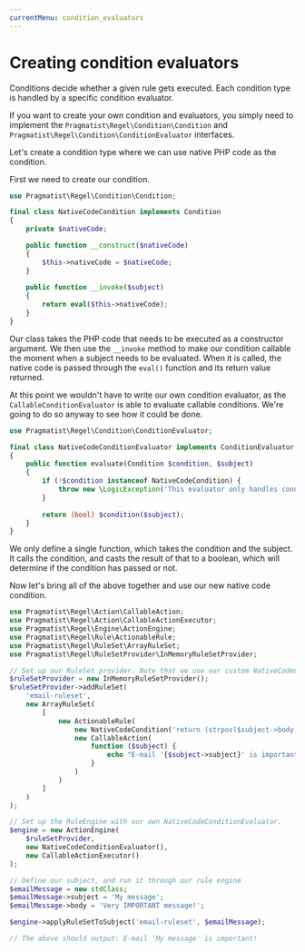 ```yaml
---
currentMenu: condition_evaluators
---
```


# Creating condition evaluators

Conditions decide whether a given rule gets executed. Each condition type is handled by a specific condition evaluator.

If you want to create your own condition and evaluators, you simply need to implement the
`Pragmatist\Regel\Condition\Condition` and `Pragmatist\Regel\Condition\ConditionEvaluator` interfaces.

Let's create a condition type where we can use native PHP code as the condition.

First we need to create our condition.

```php
use Pragmatist\Regel\Condition\Condition;

final class NativeCodeCondition implements Condition
{
    private $nativeCode;

    public function __construct($nativeCode)
    {
        $this->nativeCode = $nativeCode;
    }
    
    public function __invoke($subject)
    {
        return eval($this->nativeCode);
    }
}
```

Our class takes the PHP code that needs to be executed as a constructor argument. We then use the `__invoke` method to
make our condition callable the moment when a subject needs to be evaluated. When it is called, the native code is
passed through the `eval()` function and its return value returned.

At this point we wouldn't have to write our own condition evaluator, as the `CallableConditionEvaluator` is able to
evaluate callable conditions. We're going to do so anyway to see how it could be done.

```php
use Pragmatist\Regel\Condition\ConditionEvaluator;

final class NativeCodeConditionEvaluator implements ConditionEvaluator
{
    public function evaluate(Condition $condition, $subject)
    {
        if (!$condition instanceof NativeCodeCondition) {
            throw new \LogicException('This evaluator only handles conditions of type NativeCodeCondition');
        }
        
        return (bool) $condition($subject);
    }
}
```

We only define a single function, which takes the condition and the subject. It calls the condition, and casts the
result of that to a boolean, which will determine if the condition has passed or not.

Now let's bring all of the above together and use our new native code condition.

```php
use Pragmatist\Regel\Action\CallableAction;
use Pragmatist\Regel\Action\CallableActionExecutor;
use Pragmatist\Regel\Engine\ActionEngine;
use Pragmatist\Regel\Rule\ActionableRule;
use Pragmatist\Regel\RuleSet\ArrayRuleSet;
use Pragmatist\Regel\RuleSetProvider\InMemoryRuleSetProvider;

// Set up our RuleSet provider. Note that we use our custom NativeCodeCondition.
$ruleSetProvider = new InMemoryRuleSetProvider();
$ruleSetProvider->addRuleSet(
    'email-ruleset',
    new ArrayRuleSet(
        [
            new ActionableRule(
                new NativeCodeCondition('return (strpos($subject->body, "IMPORTANT") !== false);'),
                new CallableAction(
                    function ($subject) {
                        echo "E-mail '{$subject->subject}' is important!'\n";
                    }
                )
            )
        ]
    )
);

// Set up the RuleEngine with our own NativeCodeConditionEvaluator.
$engine = new ActionEngine(
    $ruleSetProvider,
    new NativeCodeConditionEvaluator(),
    new CallableActionExecutor()
);

// Define our subject, and run it through our rule engine
$emailMessage = new stdClass;
$emailMessage->subject = 'My message';
$emailMessage->body = 'Very IMPORTANT message!';

$engine->applyRuleSetToSubject('email-ruleset', $emailMessage);

// The above should output: E-mail 'My message' is important!
```
